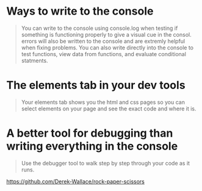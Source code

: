 # Ways to write to the console

>You can write to the console using console.log when testing if something is functioning properly to give a visual cue in the consol. errors will also be written to the console and are extremly helpful when fixing problems. You can also write directly into the console to test functions, view data from functions, and evaluate conditional statments.

# The elements tab in your dev tools

>Your elements tab shows you the html and css pages so you can select elements on your page and see the exact code and where it is.

# A better tool for debugging than writing everything in the console

>Use the debugger tool to walk step by step through your code as it runs.





https://github.com/Derek-Wallace/rock-paper-scissors